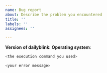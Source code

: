 ```yaml
---
name: Bug report
about: Describe the problem you encountered
title: ''
labels: ''
assignees: ''

---
```


**Version of dailyblink**: <your version number>
**Operating system**:  <your operating system>

```bash
<the execution command you used>
```

```python
<your error message>
```
